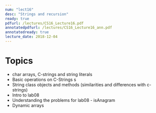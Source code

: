 ```yaml
---
num: "lect16"
desc: "Strings and recursion"
ready: true
pdfurl: /lectures/CS16_Lecture16.pdf
annotatedpdfurl: /lectures/CS16_Lecture16_ann.pdf
annotatedready: true
lecture_date: 2018-12-04
---
```


# Topics


* char arrays, C-strings and string literals
* Basic operations on C-Strings s
* String class objects and methods (similarities and differences with c-strings)
* Intro to lab08
* Understanding the problems for lab08 - isAnagram
* Dynamic arrays